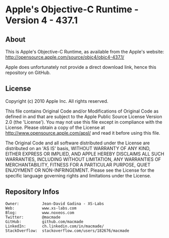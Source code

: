 Apple's Objective-C Runtime - Version 4 - 437.1
===============================================

About
-----

This is Apple's Objective-C Runtime, as available from the Apple's website:
http://opensource.apple.com/source/objc4/objc4-437.1/

Apple does unfortunately not provide a direct download link, hence this repository on GitHub.

License
-------

Copyright (c) 2010 Apple Inc. All rights reserved.

This file contains Original Code and/or Modifications of Original Code as defined in and that are subject to the Apple Public Source License Version 2.0 (the 'License'). You may not use this file except in compliance with the License. Please obtain a copy of the License at http://www.opensource.apple.com/apsl/ and read it before using this file.

The Original Code and all software distributed under the License are distributed on an 'AS IS' basis, WITHOUT WARRANTY OF ANY KIND, EITHER EXPRESS OR IMPLIED, AND APPLE HEREBY DISCLAIMS ALL SUCH WARRANTIES, INCLUDING WITHOUT LIMITATION, ANY WARRANTIES OF MERCHANTABILITY, FITNESS FOR A PARTICULAR PURPOSE, QUIET ENJOYMENT OR NON-INFRINGEMENT.
Please see the License for the specific language governing rights and limitations under the License.

Repository Infos
----------------

    Owner:			Jean-David Gadina - XS-Labs
    Web:			www.xs-labs.com
    Blog:			www.noxeos.com
    Twitter:		@macmade
    GitHub:			github.com/macmade
    LinkedIn:		ch.linkedin.com/in/macmade/
    StackOverflow:	stackoverflow.com/users/182676/macmade
